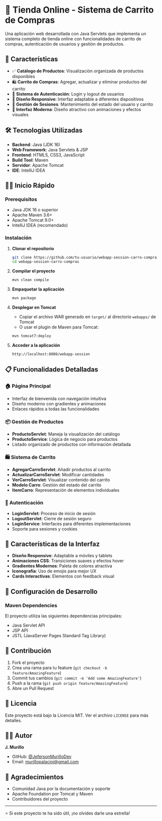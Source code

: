 
# 🛒 Tienda Online - Sistema de Carrito de Compras

Una aplicación web desarrollada con Java Servlets que implementa un sistema completo de tienda online con funcionalidades de carrito de compras, autenticación de usuarios y gestión de productos.

## 🚀 Características

- ✅ **Catálogo de Productos**: Visualización organizada de productos disponibles
- 🛍️ **Carrito de Compras**: Agregar, actualizar y eliminar productos del carrito
- 🔐 **Sistema de Autenticación**: Login y logout de usuarios
- 📱 **Diseño Responsive**: Interfaz adaptable a diferentes dispositivos
- 💾 **Gestión de Sesiones**: Mantenimiento del estado del usuario y carrito
- 🎨 **Interfaz Moderna**: Diseño atractivo con animaciones y efectos visuales

## 🛠️ Tecnologías Utilizadas

- **Backend**: Java (JDK 16)
- **Web Framework**: Java Servlets & JSP
- **Frontend**: HTML5, CSS3, JavaScript
- **Build Tool**: Maven
- **Servidor**: Apache Tomcat
- **IDE**: IntelliJ IDEA


## 🏃‍♂️ Inicio Rápido

### Prerequisitos

- Java JDK 16 o superior
- Apache Maven 3.6+
- Apache Tomcat 9.0+
- IntelliJ IDEA (recomendado)

### Instalación

1. **Clonar el repositorio**
   ```bash
   git clone https://github.com/tu-usuario/webapp-session-carro-compras.git
   cd webapp-session-carro-compras
   ```

2. **Compilar el proyecto**
   ```bash
   mvn clean compile
   ```

3. **Empaquetar la aplicación**
   ```bash
   mvn package
   ```

4. **Desplegar en Tomcat**
   - Copiar el archivo WAR generado en `target/` al directorio `webapps/` de Tomcat
   - O usar el plugin de Maven para Tomcat:
   ```bash
   mvn tomcat7:deploy
   ```

5. **Acceder a la aplicación**
   ```
   http://localhost:8080/webapp-session
   ```

## 📋 Funcionalidades Detalladas

### 🏠 Página Principal
- Interfaz de bienvenida con navegación intuitiva
- Diseño moderno con gradientes y animaciones
- Enlaces rápidos a todas las funcionalidades

### 📦 Gestión de Productos
- **ProductoServlet**: Maneja la visualización del catálogo
- **ProductoService**: Lógica de negocio para productos
- Listado organizado de productos con información detallada

### 🛍️ Sistema de Carrito
- **AgregarCarroServlet**: Añadir productos al carrito
- **ActualizarCarroServlet**: Modificar cantidades
- **VerCarroServlet**: Visualizar contenido del carrito
- **Modelo Carro**: Gestión del estado del carrito
- **ItemCarro**: Representación de elementos individuales

### 🔐 Autenticación
- **LoginServlet**: Proceso de inicio de sesión
- **LogoutServlet**: Cierre de sesión seguro
- **LoginService**: Interfaces para diferentes implementaciones
- Soporte para sesiones y cookies

## 🎨 Características de la Interfaz

- **Diseño Responsive**: Adaptable a móviles y tablets
- **Animaciones CSS**: Transiciones suaves y efectos hover
- **Gradientes Modernos**: Paleta de colores atractiva
- **Iconografía**: Uso de emojis para mejor UX
- **Cards Interactivas**: Elementos con feedback visual

## 🔧 Configuración de Desarrollo

### Maven Dependencies
El proyecto utiliza las siguientes dependencias principales:
- Java Servlet API
- JSP API
- JSTL (JavaServer Pages Standard Tag Library)


## 🤝 Contribución

1. Fork el proyecto
2. Crea una rama para tu feature (`git checkout -b feature/AmazingFeature`)
3. Commit tus cambios (`git commit -m 'Add some AmazingFeature'`)
4. Push a la rama (`git push origin feature/AmazingFeature`)
5. Abre un Pull Request

## 📝 Licencia

Este proyecto está bajo la Licencia MIT. Ver el archivo `LICENSE` para más detalles.

## 👨‍💻 Autor

**J. Murillo**
- GitHub: [@JefersonMurilloDev](https://github.com/JefersonMurilloDev)
- Email: murillopalacioj@gmail.com

## 🙏 Agradecimientos

- Comunidad Java por la documentación y soporte
- Apache Foundation por Tomcat y Maven
- Contribuidores del proyecto

---

⭐ Si este proyecto te ha sido útil, ¡no olvides darle una estrella!

